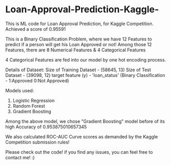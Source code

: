 # Loan-Approval-Prediction-Kaggle-
This is ML code for Loan Approval Prediction, for Kaggle Competition. 
Achieved a score of 0.95591

This is a Binary Classification Problem, where we have 12 Features to predict if a person will get his Loan Approved or not!
Among those 12 Features, there are 8 Numerical Features & 4 Categorical Features

4 Categorical Features are fed into our model by one hot encoding process.

Details of Dataset:
Size of Training Dataset - (58645, 13)
Size of Test Dataset - (39098, 12)
target feature (y) - 'loan_status' (Binary Classification - 1:Approved 0:Not Approved)

Models used:
1) Logistic Regression
2) Random Forest
3) Gradient Boosting

Among the above model, we chose "Gradient Boosting" model before of its high Accuracy of 0.953875010657345

We also calculated ROC-AUC Curve scores as demanded by the Kaggle Competition submission rules!

Please check out the code! if you find any issues, you can feel free to contact me! :)



